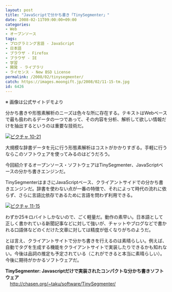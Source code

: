 ```yaml
---
layout: post
title: "JavaScriptで分かち書き「TinySegmenter」"
date: 2008-02-11T09:00:00+09:00
categories:
- Web
- オープンソース
tags: 
- プログラミング言語 - JavaScript
- 日本語
- ブラウザ - Firefox
- ブラウザ - IE
- 学習
- 開発 - ライブラリ
- ライセンス - New BSD License
permalink: /2008/02/tinysegmenter/
catch: https://images.moongift.jp/2008/02/11-15-tm.jpg
id: 6426
---
```

※ 画像は公式サイトデモより   
  
分かち書きや形態素解析のニーズは色々な所に存在する。テキストはWebベースで最も扱われるデータの一つであって、その内容を分析、解析して欲しい情報だけを抽出するというのは重要な技術だ。   
  
[![ピクチャ 10-21](https://images.moongift.jp/2008/02/10-21-tm.jpg)](https://images.moongift.jp/2008/02/10-21.png)  
  
大規模な辞書データを元に行う形態素解析はコストがかかりすぎる。手軽に行うならこのソフトウェアを使ってみるのはどうだろう。   
  
今回紹介するオープンソース・ソフトウェアはTinySegmenter、JavaScriptベースの分かち書きエンジンだ。   
<!--more-->  
TinySegmenterはまさにJavaScriptベース、クライアントサイドでの分かち書きエンジンだ。辞書を使わない点が一番の特徴で、それによって時代の流れに依らず、さらに言語比依存であるために言語を問わず利用できる。   
  
[![ピクチャ 11-15](https://images.moongift.jp/2008/02/11-15-tm.jpg)](https://images.moongift.jp/2008/02/11-15.png)  
  
わずか25キロバイトしかないので、ごく軽量だ。動作の素早い。日本語として正しく書かれている新聞記事などに対して強いが、チャットやブログなどで書かれる口語体などのくだけた文章に対しては精度が低くなりがちのようだ。   
  
とは言え、クライアントサイトで分かち書きを行えるのは素晴らしい。例えば、自動でタグを生成する機能をクライアントサイトで実装したりできるかも知れない。今後は品詞の推定も予定されている（これができると本当に素晴らしい）。今後に期待がかかるソフトウェアだ。   
  
**TinySegmenter: Javascriptだけで実装されたコンパクトな分かち書きソフトウェア**   
　[http://chasen.org/~taku/software/TinySegmenter/   
](http://chasen.org/~taku/software/TinySegmenter/)

